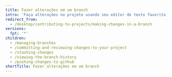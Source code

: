 ```yaml
---
title: Fazer alterações em um branch
intro: 'Faça alterações no projeto usando seu editor de texto favorito, como o [Atom] (https://atom.io/). Em seguida, use o {% data variables.product.prodname_desktop %} para exibir commits relevantes.'
redirect_from:
  - /desktop/contributing-to-projects/making-changes-in-a-branch
versions:
  fpt: '*'
children:
  - /managing-branches
  - /committing-and-reviewing-changes-to-your-project
  - /stashing-changes
  - /viewing-the-branch-history
  - /pushing-changes-to-github
shortTitle: Fazer alterações em um branch
---
```


